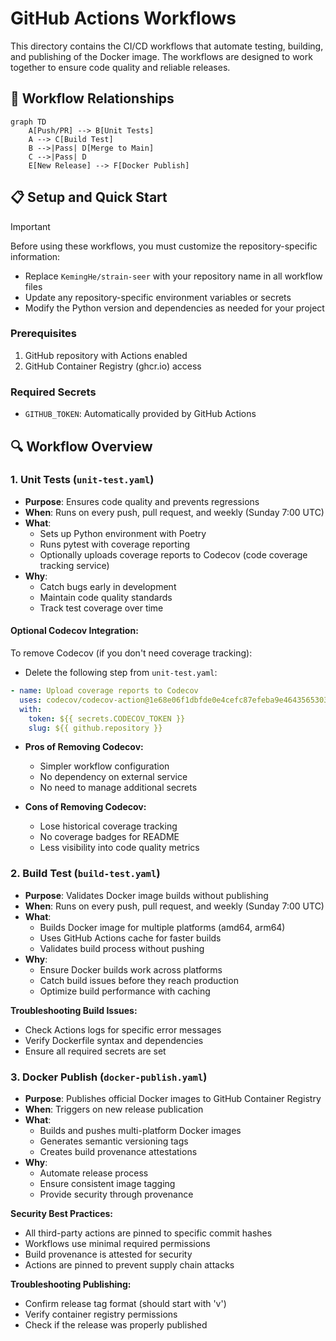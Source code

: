 # GitHub Actions Workflows

This directory contains the CI/CD workflows that automate testing, building, and publishing of the Docker image. The workflows are designed to work together to ensure code quality and reliable releases.

## 🔄 Workflow Relationships

```mermaid
graph TD
    A[Push/PR] --> B[Unit Tests]
    A --> C[Build Test]
    B -->|Pass| D[Merge to Main]
    C -->|Pass| D
    E[New Release] --> F[Docker Publish]
```

## 📋 Setup and Quick Start

> [!IMPORTANT]
> Before using these workflows, you must customize the repository-specific information:
>
> - Replace `KemingHe/strain-seer` with your repository name in all workflow files
> - Update any repository-specific environment variables or secrets
> - Modify the Python version and dependencies as needed for your project

### Prerequisites

1. GitHub repository with Actions enabled
2. GitHub Container Registry (ghcr.io) access

### Required Secrets

- `GITHUB_TOKEN`: Automatically provided by GitHub Actions

## 🔍 Workflow Overview

### 1. Unit Tests (`unit-test.yaml`)

- **Purpose**: Ensures code quality and prevents regressions
- **When**: Runs on every push, pull request, and weekly (Sunday 7:00 UTC)
- **What**:
  - Sets up Python environment with Poetry
  - Runs pytest with coverage reporting
  - Optionally uploads coverage reports to Codecov (code coverage tracking service)
- **Why**:
  - Catch bugs early in development
  - Maintain code quality standards
  - Track test coverage over time

#### **Optional Codecov Integration:**

To remove Codecov (if you don't need coverage tracking):

- Delete the following step from `unit-test.yaml`:

```yaml
- name: Upload coverage reports to Codecov
  uses: codecov/codecov-action@1e68e06f1dbfde0e4cefc87efeba9e4643565303
  with:
    token: ${{ secrets.CODECOV_TOKEN }}
    slug: ${{ github.repository }}
```

- **Pros of Removing Codecov:**
  - Simpler workflow configuration
  - No dependency on external service
  - No need to manage additional secrets

- **Cons of Removing Codecov:**
  - Lose historical coverage tracking
  - No coverage badges for README
  - Less visibility into code quality metrics

### 2. Build Test (`build-test.yaml`)

- **Purpose**: Validates Docker image builds without publishing
- **When**: Runs on every push, pull request, and weekly (Sunday 7:00 UTC)
- **What**:
  - Builds Docker image for multiple platforms (amd64, arm64)
  - Uses GitHub Actions cache for faster builds
  - Validates build process without pushing
- **Why**:
  - Ensure Docker builds work across platforms
  - Catch build issues before they reach production
  - Optimize build performance with caching

**Troubleshooting Build Issues:**

- Check Actions logs for specific error messages
- Verify Dockerfile syntax and dependencies
- Ensure all required secrets are set

### 3. Docker Publish (`docker-publish.yaml`)

- **Purpose**: Publishes official Docker images to GitHub Container Registry
- **When**: Triggers on new release publication
- **What**:
  - Builds and pushes multi-platform Docker images
  - Generates semantic versioning tags
  - Creates build provenance attestations
- **Why**:
  - Automate release process
  - Ensure consistent image tagging
  - Provide security through provenance

**Security Best Practices:**

- All third-party actions are pinned to specific commit hashes
- Workflows use minimal required permissions
- Build provenance is attested for security
- Actions are pinned to prevent supply chain attacks

**Troubleshooting Publishing:**

- Confirm release tag format (should start with 'v')
- Verify container registry permissions
- Check if the release was properly published
